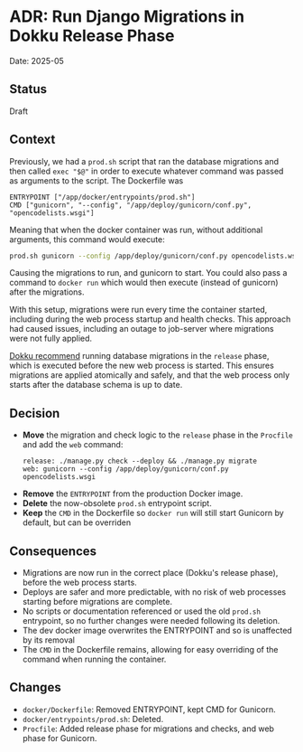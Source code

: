 # ADR: Run Django Migrations in Dokku Release Phase

Date: 2025-05

## Status

Draft

## Context

Previously, we had a `prod.sh` script that ran the database migrations and then called `exec "$@"` in order to execute whatever command was passed as arguments to the script. The Dockerfile was

```docker
ENTRYPOINT ["/app/docker/entrypoints/prod.sh"]
CMD ["gunicorn", "--config", "/app/deploy/gunicorn/conf.py", "opencodelists.wsgi"]
```

Meaning that when the docker container was run, without additional arguments, this command would execute:

```bash
prod.sh gunicorn --config /app/deploy/gunicorn/conf.py opencodelists.wsgi
```
Causing the migrations to run, and gunicorn to start. You could also pass a command to `docker run` which would then execute (instead of gunicorn) after the migrations.

With this setup, migrations were run every time the container started, including during the web process startup and health checks. This approach had caused issues, including an outage to job-server where migrations were not fully applied.

[Dokku recommend](https://dokku.com/docs/advanced-usage/deployment-tasks/) running database migrations in the `release` phase, which is executed before the new web process is started. This ensures migrations are applied atomically and safely, and that the web process only starts after the database schema is up to date.

## Decision

- **Move** the migration and check logic to the `release` phase in the `Procfile` and add the `web` command:
  ```
  release: ./manage.py check --deploy && ./manage.py migrate
  web: gunicorn --config /app/deploy/gunicorn/conf.py opencodelists.wsgi
  ```
- **Remove** the `ENTRYPOINT` from the production Docker image.
- **Delete** the now-obsolete `prod.sh` entrypoint script.
- **Keep** the `CMD` in the Dockerfile so `docker run` will still start Gunicorn by default, but can be overriden

## Consequences

- Migrations are now run in the correct place (Dokku's release phase), before the web process starts.
- Deploys are safer and more predictable, with no risk of web processes starting before migrations are complete.
- No scripts or documentation referenced or used the old `prod.sh` entrypoint, so no further changes were needed following its deletion.
- The dev docker image overwrites the ENTRYPOINT and so is unaffected by its removal
- The `CMD` in the Dockerfile remains, allowing for easy overriding of the command when running the container.


## Changes

- `docker/Dockerfile`: Removed ENTRYPOINT, kept CMD for Gunicorn.
- `docker/entrypoints/prod.sh`: Deleted.
- `Procfile`: Added release phase for migrations and checks, and web phase for Gunicorn.
